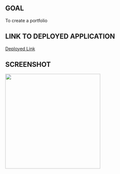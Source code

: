 ## GOAL
To create a portfolio 

## LINK TO DEPLOYED APPLICATION
[Deployed Link](https://conneriraola.github.io/portfolio-hw2/)

## SCREENSHOT
<img src="asset/images/screencapture-file-Users-conner-iraola-bootcamp-HOMEWORK-01-index-html-2022-02-23-21_54_12.png" width="300px">